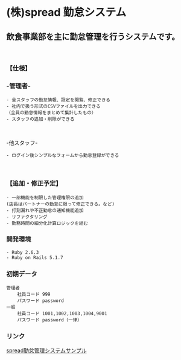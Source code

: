 # (株)spread 勤怠システム

## 飲食事業部を主に勤怠管理を行うシステムです。

<br>

### 【仕様】

### -管理者-

```
- 全スタッフの勤怠情報、設定を閲覧、修正できる
- 社内で扱う形式のCSVファイルを出力できる
（全員の勤怠情報をまとめて集計したもの）
- スタッフの追加・削除ができる
```

<br>

-他スタッフ-

```
- ログイン後シンプルなフォームから勤怠登録ができる
```

<br>

### 【追加・修正予定】

```
- 一部機能を制限した管理権限の追加
(店長はパートナーの勤怠に限って修正できる。など)
- 打刻漏れや不正勤怠の通知機能追加
- リファクタリング
- 勤務時間の細分化計算ロジックを組む
```

### 開発環境

```
- Ruby 2.6.3
- Ruby on Rails 5.1.7
```

### 初期データ

```
管理者
    社員コード 999
    パスワード password
一般
    社員コード 1001,1002,1003,1004,9001
    パスワード password（一律）
```

### リンク

[spread勤怠管理システムサンプル](https://copy-attendance-system.herokuapp.com/ "copy")
